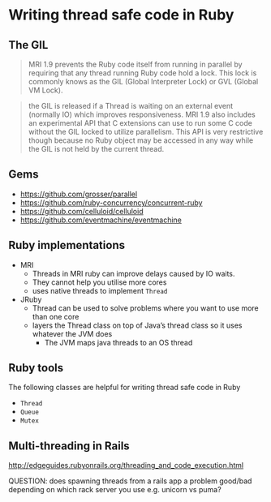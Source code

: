 # Writing thread safe code in Ruby


## The GIL

> MRI 1.9 prevents the Ruby code itself from running in parallel by requiring
> that any thread running Ruby code hold a lock. This lock is commonly knows as
> the GIL (Global Interpreter Lock) or GVL (Global VM Lock).

> the GIL is released if a Thread is waiting on an external event (normally IO)
> which improves responsiveness. MRI 1.9 also includes an experimental API that
> C extensions can use to run some C code without the GIL locked to utilize
> parallelism. This API is very restrictive though because no Ruby object may
> be accessed in any way while the GIL is not held by the current thread.

## Gems

* https://github.com/grosser/parallel
* https://github.com/ruby-concurrency/concurrent-ruby
* https://github.com/celluloid/celluloid
* https://github.com/eventmachine/eventmachine

## Ruby implementations

* MRI
    * Threads in MRI ruby can improve delays caused by IO waits.
    * They cannot help you utilise more cores
    * uses native threads to implement `Thread`
* JRuby
    * Thread can be used to solve problems where you want to use more than one core
    * layers the Thread class on top of Java’s thread class so it uses whatever the JVM does
        * The JVM maps java threads to an OS thread

## Ruby tools

The following classes are helpful for writing thread safe code in Ruby

* `Thread`
* `Queue`
* `Mutex`

## Multi-threading in Rails

http://edgeguides.rubyonrails.org/threading_and_code_execution.html

QUESTION: does spawning threads from a rails app a problem good/bad depending on which rack server you use e.g. unicorn vs puma?

